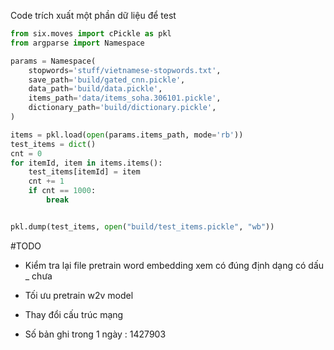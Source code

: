 Code trích xuất một phần dữ liệu để test
```python
from six.moves import cPickle as pkl
from argparse import Namespace

params = Namespace(
    stopwords='stuff/vietnamese-stopwords.txt',
    save_path='build/gated_cnn.pickle',
    data_path='build/data.pickle',
    items_path='data/items_soha.306101.pickle',
    dictionary_path='build/dictionary.pickle',
)

items = pkl.load(open(params.items_path, mode='rb'))
test_items = dict()
cnt = 0
for itemId, item in items.items():
    test_items[itemId] = item
    cnt += 1
    if cnt == 1000:
        break


pkl.dump(test_items, open("build/test_items.pickle", "wb"))

```

#TODO
- Kiểm tra lại file pretrain word embedding xem có đúng định dạng có dấu _ chưa
- Tối ưu pretrain w2v model
- Thay đổi cấu trúc mạng

- Số bản ghi trong 1 ngày : 1427903